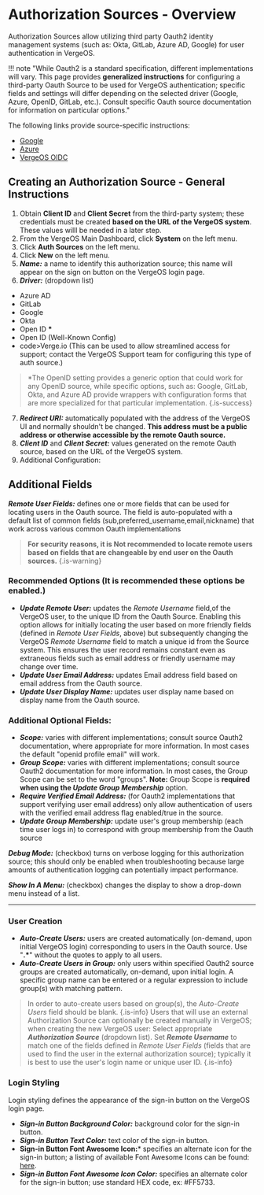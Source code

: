 
# Authorization Sources - Overview

Authorization Sources allow utilizing third party Oauth2 identity management systems (such as: Okta, GitLab, Azure AD, Google) for user authentication in VergeOS.

!!! note "While Oauth2 is a standard specification, different implementations will vary. This page provides **generalized instructions** for configuring a third-party Oauth Source to be used for VergeOS authentication; specific fields and settings will differ depending on the selected driver (Google, Azure, OpenID, GitLab, etc.). Consult specific Oauth source documentation for information on particular options."

The following links provide source-specific instructions:  

* [Google](/product-guide/auth/google-auth)
* [Azure](/product-guide/auth/azure-auth)
* [VergeOS OIDC](/product-guide/auth/oidc-vergeos-relying-party)

## Creating an Authorization Source - General Instructions

1. Obtain **Client ID** and **Client Secret** from the third-party system; these credentials must be created **based on the URL of the VergeOS system**.  These values willl be needed in a later step.
2. From the VergeOS Main Dashboard, click **System** on the left menu.
3. Click **Auth Sources** on the left menu.
4. Click **New** on the left menu.
5. ***Name:*** a name to identify this authorization source; this name will appear on the sign on button on the VergeOS login page.
6. ***Driver:*** (dropdown list)
- Azure AD
- GitLab
- Google
- Okta
- Open ID **\***
- Open ID (Well-Known Config)
- code>Verge.io</code> (This can be used to allow streamlined access for support; contact the VergeOS Support team for configuring this type of auth source.)

> *The OpenID setting provides a generic option that could work for any OpenID source, while specific options, such as: Google, GitLab, Okta, and Azure AD provide wrappers with configuration forms that are more specialized for that particular implementation. {.is-success}

7. ***Redirect URI:*** automatically populated with the address of the VergeOS UI and normally shouldn't be changed. **This address must be a public address or otherwise accessible by the remote Oauth source.**
8. ***Client ID*** and ***Client Secret:*** values generated on the remote Oauth source, based on the URL of the VergeOS system.
9. Additional Configuration:


## Additional Fields

***Remote User Fields:*** defines one or more fields that can be used for locating users in the Oauth source. The field is auto-populated with a default list of common fields (sub,preferred\_username,email,nickname) that work across various common Oauth implementations
> **For security reasons, it is Not recommended to locate remote users based on fields that are changeable by end user on the Oauth sources.** {.is-warning}

### Recommended Options (It is recommended these options be enabled.)

- ***Update Remote User:*** updates the *Remote Username* field,of the VergeOS user, to the unique ID from the Oauth Source. Enabling this option allows for initially locating the user based on more friendly fields (defined in *Remote User Fields*, above) but subsequently changing the VergeOS *Remote Username* field to match a unique id from the Source system. This ensures the user record remains constant even as extraneous fields such as email address or friendly username may change over time.
- ***Update User Email Address:*** updates Email address field based on email address from the Oauth source.
- ***Update User Display Name:*** updates user display name based on display name from the Oauth source.

### Additional Optional Fields:

- ***Scope:*** varies with different implementations; consult source Oauth2 documentation, where appropriate for more information. In most cases the default "openid profile email" will work.
- ***Group Scope:*** varies with different implementations; consult source Oauth2 documentation for more information. In most cases, the Group Scope can be set to the word "groups". **Note:** Group Scope is **required when using the *Update Group Membership*** option.
- ***Require Verified Email Address:*** (for Oauth2 implementations that support verifying user email address) only allow authentication of users with the verified email address flag enabled/true in the source.
- ***Update Group Membership:*** update user's group membership (each time user logs in) to correspond with group membership from the Oauth source

***Debug Mode:*** (checkbox) turns on verbose logging for this authorization source; this should only be enabled when troubleshooting because large amounts of authentication logging can potentially impact performance.

***Show In A Menu:*** (checkbox) changes the display to show a drop-down menu instead of a list.

---

### User Creation

- ***Auto-Create Users:*** users are created automatically (on-demand, upon initial VergeOS login) corresponding to users in the Oauth source. Use "**.\***" without the quotes to apply to all users.
- ***Auto-Create Users in Group:*** only users within specified Oauth2 source groups are created automatically, on-demand, upon initial login. A specific group name can be entered or a regular expression to include group(s) with matching pattern.

> In order to auto-create users based on group(s), the *Auto-Create Users* field should be blank. {.is-info}
> Users that will use an external Authorization Source can optionally be created manually in VergeOS; when creating the new VergeOS user:
Select appropriate ***Authorization Source*** (dropdown list).
Set ***Remote Username*** to match one of the fields defined in *Remote User Fields* (fields that are used to find the user in the external authorization source); typically it is best to use the user's login name or unique user ID. {.is-info}

### Login Styling

Login styling defines the appearance of the sign-in button on the VergeOS login page.

- ***Sign-in Button Background Color:*** background color for the sign-in button.
- ***Sign-in Button Text Color:*** text color of the sign-in button.
- **Sign-in Button Font Awesome Icon:*** specifies an alternate icon for the sign-in button; a listing of available Font Awesome Icons can be found: [here](https://fontawesome.com/v4.7.0/cheatsheet/).
- ***Sign-in Button Font Awesome Icon Color:*** specifies an alternate color for the sign-in button; use standard HEX code, ex: #FF5733.

